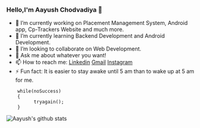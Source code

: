 ### Hello,I'm Aayush Chodvadiya 👋

- 🔭 I’m currently working on Placement Management System, Android app, Cp-Trackers Website and much more.
- 🌱 I’m currently learning Backend Development and Android Development.
- 👯 I’m looking to collaborate on Web Development.
- 💬 Ask me about whatever you want!
- 📫 How to reach me: [Linkedin](https://www.linkedin.com/in/aayush-chodvadiya/) [Gmail](mailto:auc1607@gmail.com) [Instagram](https://www.instagram.com/aayushchodvadiya_07/)
- ⚡ Fun fact: It is easier to stay awake until 5 am than to wake up at 5 am for me.  

  

```
    while(noSuccess)
    {
          tryagain();
    } 
```
  ![Aayush's github stats](https://github-readme-stats.vercel.app/api?username=aayush1607&show_icons=true&theme=highcontrast)            
<!--
**aayush1607/aayush1607** is a ✨ _special_ ✨ repository because its `README.md` (this file) appears on your GitHub profile.

Here are some ideas to get you started:

 ...
 ...
 ...
- 🤔 I’m looking for help with ...
t ...
 ...
- 😄 Pronouns: ...
 ...
-->
